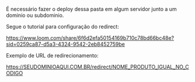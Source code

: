 É necessário fazer o deploy dessa pasta em algum servidor junto a um dominio ou subdominio.

Segue o tutorial para configuração do redirect:

<a>https://www.loom.com/share/6f6d2efa50154169b710c78bd66bc48e?sid=0259ca87-d5a3-4324-9542-2eb8452759be</a>

Exemplo de URL de redirecionamento:

https://SEUDOMINIOAQUI.COM.BR/redirect/NOME_PRODUTO_IGUAL_NO_CODIGO
